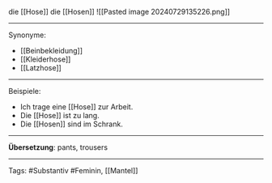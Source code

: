 die [[Hose]]
die [[Hosen]]
![[Pasted image 20240729135226.png]]

---

Synonyme:
- [[Beinbekleidung]]
- [[Kleiderhose]]
- [[Latzhose]]

---

Beispiele:

- Ich trage eine [[Hose]] zur Arbeit.
- Die [[Hose]] ist zu lang.
- Die [[Hosen]] sind im Schrank.

---

**Übersetzung**: pants, trousers

---

Tags:
#Substantiv
#Feminin, [[Mantel]]